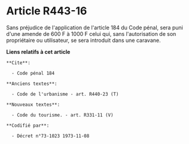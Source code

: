 # Article R443-16

Sans préjudice de l'application de l'article 184 du Code pénal, sera puni d'une amende de 600 F à 1000 F celui qui, sans
l'autorisation de son propriétaire ou utilisateur, se sera introduit dans une caravane.

**Liens relatifs à cet article**

	**Cite**:

	  - Code pénal 184

	**Anciens textes**:

	  - Code de l'urbanisme - art. R440-23 (T)

	**Nouveaux textes**:

	  - Code du tourisme. - art. R331-11 (V)

	**Codifié par**:

	  - Décret n°73-1023 1973-11-08
